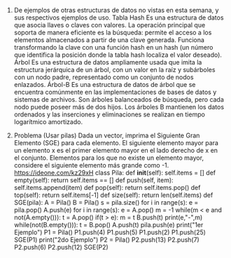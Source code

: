 1. De ejemplos de otras estructuras de datos no vistas en esta semana, y sus respectivos ejemplos de uso. 
Tabla Hash
Es una estructura de datos que asocia llaves o claves con valores. La operación principal que soporta de manera eficiente es la búsqueda: permite el acceso a los elementos almacenados a partir de una clave generada. Funciona transformando la clave con una función hash en un hash (un número que identifica la posición  donde la tabla hash localiza el valor deseado).
Árbol 
Es una estructura de datos ampliamente usada que imita la estructura jerárquica de un árbol, con un valor en la raíz y subárboles con un nodo padre, representado como un conjunto de nodos enlazados.
Árbol-B
Es una estructura de datos de árbol que se encuentra comúnmente en las implementaciones de bases de datos y sistemas de archivos. Son árboles balanceados de búsqueda, pero cada nodo puede poseer más de dos hijos. Los árboles B mantienen los datos ordenados y las inserciones y eliminaciones se realizan en tiempo logarítmico amortizado.

2. Problema (Usar pilas) Dada un vector, imprima el Siguiente Gran Elemento (SGE) para cada elemento. El siguiente elemento mayor para un elemento x es el primer elemento mayor en el lado derecho de x en el conjunto. Elementos para los que no existe un elemento mayor, considere el siguiente elemento más grande como -1.
https://ideone.com/kz29xH
    class Pila:
        def __init__(self):
            self.items = []
        def empty(self):
            return self.items == []
        def push(self, item):
            self.items.append(item)
        def pop(self):
            return self.items.pop()
        def top(self):
            return self.items[-1]
        def size(self):
            return len(self.items)
    def SGE(pila):
        A = Pila()
        B = Pila()
        s = pila.size()
        for i in range(s):
            e = pila.pop()
            A.push(e)
        for i in range(s):
            e = A.pop()
            m = -1
            while(m < e and not(A.empty())):
                t = A.pop()
                if(t > e):
                    m = t
                B.push(t)
            print(e,"-",m)
            while(not(B.empty())):
                t = B.pop()
                A.push(t)
            pila.push(e)
    print("1er Ejemplo")
    P1 = Pila()
    P1.push(4)
    P1.push(5)
    P1.push(2)
    P1.push(25)
    SGE(P1)
    print("2do Ejemplo")
    P2 = Pila()
    P2.push(13)
    P2.push(7)
    P2.push(6)
    P2.push(12)
    SGE(P2)
